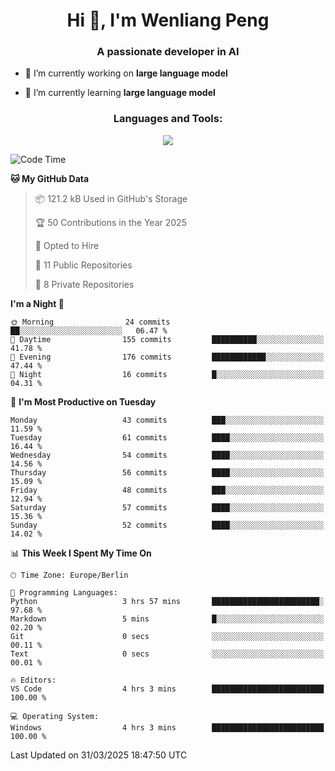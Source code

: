 <h1 align="center">Hi 👋, I'm Wenliang Peng</h1>
<h3 align="center">A passionate developer in AI</h3>

- 🔭 I’m currently working on **large language model**

- 🌱 I’m currently learning **large language model**

<!-- <h3 align="left">Connect with me:</h3> -->
<!-- <p align="left">
</p> -->

<h3 align="center">Languages and Tools:</h3>
<p align="center">
  <a href="https://skillicons.dev">
    <img src="https://skillicons.dev/icons?i=cpp,ros,docker,azure,git,linux,py,pytorch,cmake,githubactions,powershell,md&perline=6" />
  </a>
</p>


<!-- <p><img align="center" src="https://github-readme-stats.vercel.app/api/top-langs?username=bpwl0121&show_icons=true&locale=en&layout=compact" alt="bpwl0121" /></p> -->

<!-- <p><img align="center" src="https://github-readme-streak-stats.herokuapp.com/?user=bpwl0121&" alt="bpwl0121" /></p> -->

<!--START_SECTION:waka-->
![Code Time](http://img.shields.io/badge/Code%20Time-202%20hrs%2043%20mins-blue)

**🐱 My GitHub Data** 

> 📦 121.2 kB Used in GitHub's Storage 
 > 
> 🏆 50 Contributions in the Year 2025
 > 
> 💼 Opted to Hire
 > 
> 📜 11 Public Repositories 
 > 
> 🔑 8 Private Repositories 
 > 
**I'm a Night 🦉** 

```text
🌞 Morning                24 commits          ██░░░░░░░░░░░░░░░░░░░░░░░   06.47 % 
🌆 Daytime                155 commits         ██████████░░░░░░░░░░░░░░░   41.78 % 
🌃 Evening                176 commits         ████████████░░░░░░░░░░░░░   47.44 % 
🌙 Night                  16 commits          █░░░░░░░░░░░░░░░░░░░░░░░░   04.31 % 
```
📅 **I'm Most Productive on Tuesday** 

```text
Monday                   43 commits          ███░░░░░░░░░░░░░░░░░░░░░░   11.59 % 
Tuesday                  61 commits          ████░░░░░░░░░░░░░░░░░░░░░   16.44 % 
Wednesday                54 commits          ████░░░░░░░░░░░░░░░░░░░░░   14.56 % 
Thursday                 56 commits          ████░░░░░░░░░░░░░░░░░░░░░   15.09 % 
Friday                   48 commits          ███░░░░░░░░░░░░░░░░░░░░░░   12.94 % 
Saturday                 57 commits          ████░░░░░░░░░░░░░░░░░░░░░   15.36 % 
Sunday                   52 commits          ████░░░░░░░░░░░░░░░░░░░░░   14.02 % 
```


📊 **This Week I Spent My Time On** 

```text
🕑︎ Time Zone: Europe/Berlin

💬 Programming Languages: 
Python                   3 hrs 57 mins       ████████████████████████░   97.68 % 
Markdown                 5 mins              █░░░░░░░░░░░░░░░░░░░░░░░░   02.20 % 
Git                      0 secs              ░░░░░░░░░░░░░░░░░░░░░░░░░   00.11 % 
Text                     0 secs              ░░░░░░░░░░░░░░░░░░░░░░░░░   00.01 % 

🔥 Editors: 
VS Code                  4 hrs 3 mins        █████████████████████████   100.00 % 

💻 Operating System: 
Windows                  4 hrs 3 mins        █████████████████████████   100.00 % 
```


 Last Updated on 31/03/2025 18:47:50 UTC
<!--END_SECTION:waka-->
